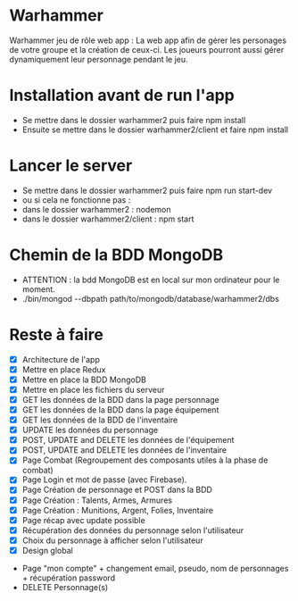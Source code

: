 # Warhammer
Warhammer jeu de rôle web app : La web app afin de gérer les personages de votre groupe et la création de ceux-ci.
Les joueurs pourront aussi gérer dynamiquement leur personnage pendant le jeu.

# Installation avant de run l'app
* Se mettre dans le dossier warhammer2 puis faire npm install
* Ensuite se mettre dans le dossier warhammer2/client et faire npm install

# Lancer le server
* Se mettre dans le dossier warhammer2 puis faire npm run start-dev
* ou si cela ne fonctionne pas :
* dans le dossier warhammer2 : nodemon
* dans le dossier warhammer2/client : npm start

# Chemin de la BDD MongoDB
* ATTENTION : la bdd MongoDB est en local sur mon ordinateur pour le moment.
* ./bin/mongod --dbpath path/to/mongodb/database/warhammer2/dbs

# Reste à faire
- [x] Architecture de l'app
- [x] Mettre en place Redux
- [x] Mettre en place la BDD MongoDB
- [x] Mettre en place les fichiers du serveur
- [x] GET les données de la BDD dans la page personnage
- [x] GET les données de la BDD dans la page équipement
- [x] GET les données de la BDD de l'inventaire
- [x] UPDATE les données du personnage
- [x] POST, UPDATE and DELETE les données de l'équipement
- [x] POST, UPDATE and DELETE les données de l'inventaire
- [x] Page Combat (Regroupement des composants utiles à la phase de combat)
- [x] Page Login et mot de passe (avec Firebase).
- [x] Page Création de personnage et POST dans la BDD
- [x] Page Création : Talents, Armes, Armures
- [x] Page Création : Munitions, Argent, Folies, Inventaire
- [x] Page récap avec update possible
- [x] Récupération des données du personnage selon l'utilisateur
- [x] Choix du personnage à afficher selon l'utilisateur
- [x] Design global
- Page "mon compte" + changement email, pseudo, nom de personnages + récupération password
- DELETE Personnage(s)
